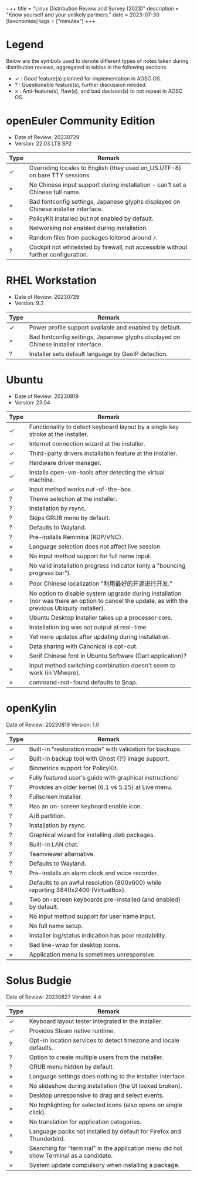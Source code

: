 +++
title = "Linux Distribution Review and Survey (2023)"
description = "Know yourself and your unlikely partners."
date = 2023-07-30
[taxonomies]
tags = ["minutes"]
+++

# Legend

Below are the symbols used to denote different types of notes taken during
distribution reviews, aggregated in tables in the following sections.

- ✓ : Good feature(s) planned for implementation in AOSC OS.
- ? : Questionable feature(s), further discussion needed.
- × : Anti-feature(s), flaw(s), and bad decision(s) to not repeat in AOSC OS.

# openEuler Community Edition

- Date of Review: 20230729
- Version: 22.03 LTS SP2

| Type | Remark                                                                             |
|------|------------------------------------------------------------------------------------|
| ✓    | Overriding locales to English (they used en_US.UTF-8) on bare TTY sessions.        |
| ×    | No Chinese input support during installation - can't set a Chinese full name.      |
| ×    | Bad fontconfig settings, Japanese glyphs displayed on Chinese installer interface. |
| ×    | PolicyKit installed but not enabled by default.                                    |
| ×    | Networking not enabled during installation.                                        |
| ×    | Random files from packages loitered around `/`.                                    |
| ?    | Cockpit not whitelisted by firewall, not accessible without further configuration. |

# RHEL Workstation

- Date of Review: 20230729
- Version: 9.2

| Type | Remark                                                                             |
|------|------------------------------------------------------------------------------------|
| ✓    | Power profile support available and enabled by default.                            |
| ×    | Bad fontconfig settings, Japanese glyphs displayed on Chinese installer interface. |
| ?    | Installer sets default language by GeoIP detection.                                |

# Ubuntu

- Date of Review: 20230819
- Version: 23.04

| Type | Remark                                                                             |
|------|------------------------------------------------------------------------------------|
| ✓    | Functionality to detect keyboard layout by a single key stroke at the installer. |
| ✓    | Internet connection wizard at the installer. |
| ✓    | Third-party drivers installation feature at the installer. |
| ✓    | Hardware driver manager. |
| ✓    | Installs open-vm-tools after detecting the virtual machine. |
| ✓    | Input method works out-of-the-box. |
| ?    | Theme selection at the installer. |
| ?    | Installation by rsync. |
| ?    | Skips GRUB menu by default. |
| ?    | Defaults to Wayland. |
| ?    | Pre-installs Remmina (RDP/VNC). |
| ×    | Language selection does not affect live session. |
| ×    | No input method support for full name input. |
| ×    | No valid installation progress indicator (only a "bouncing progress bar"). |
| ×    | Poor Chinese localization "利用最好的开源进行开发."
| ×    | No option to disable system upgrade during installation (nor was there an option to cancel the update, as with the previous Ubiquity installer). |
| ×    | Ubuntu Desktop Installer takes up a processor core. |
| ×    | Installation log was not output at real-time. |
| ×    | Yet more updates after updating during installation. |
| ×    | Data sharing with Canonical is opt-out. |
| ×    | Serif Chinese font in Ubuntu Software (Dart application)?
| ×    | Input method switching combination doesn't seem to work (in VMware). |
| ×    | command-not-found defaults to Snap. |

# openKylin

Date of Review: 20230819
Version: 1.0

| Type | Remark                                                                             |
|------|------------------------------------------------------------------------------------|
| ✓    | Built-in "restoration mode" with validation for backups. | 
| ✓    | Built-in backup tool with Ghost (?!) image support. | 
| ✓    | Biometrics support for PolicyKit. | 
| ✓    | Fully featured user's guide with graphical instructions! |
| ?    | Provides an older kernel (6.1 vs 5.15) at Live menu. | 
| ?    | Fullscreen installer. | 
| ?    | Has an on-screen keyboard enable icon. | 
| ?    | A/B partition. | 
| ?    | Installation by rsync. | 
| ?    | Graphical wizard for installing .deb packages. | 
| ?    | Built-in LAN chat. | 
| ?    | Teamviewer alternative. | 
| ?    | Defaults to Wayland. | 
| ?    | Pre-installs an alarm clock and voice recorder. | 
| ×    | Defaults to an awful resolution (800x600) while reporting 3840x2400 (VirtualBox). | 
| ×    | Two on-screen keyboards pre-installed (and enabled) by default. |
| ×    | No input method support for user name input. | 
| ×    | No full name setup. | 
| ×    | Installer log/status indication has poor readability. | 
| ×    | Bad line-wrap for desktop icons. | 
| ×    | Application menu is sometimes unresponsive. | 

# Solus Budgie

Date of Review: 20230827
Version: 4.4

| Type | Remark                                                                             |
|------|------------------------------------------------------------------------------------|
| ✓    | Keyboard layout tester integrated in the installer. |
| ✓    | Provides Steam native runtime. |
| ?    | Opt-in location services to detect timezone and locale defaults. |
| ?    | Option to create multiple users from the installer. |
| ?    | GRUB menu hidden by default. |
| ×    | Language settings does nothing to the installer interface. |
| ×    | No slideshow during installation (the UI looked broken). |
| ×    | Desktop unresponsive to drag and select events. |
| ×    | No highlighting for selected icons (also opens on single click). |
| ×    | No translation for application categories. |
| ×    | Language packs not installed by default for Firefox and Thunderbird. |
| ×    | Searching for "terminal" in the application menu did not show Terminal as a candidate. |
| ×    | System update compulsory when installing a package. |